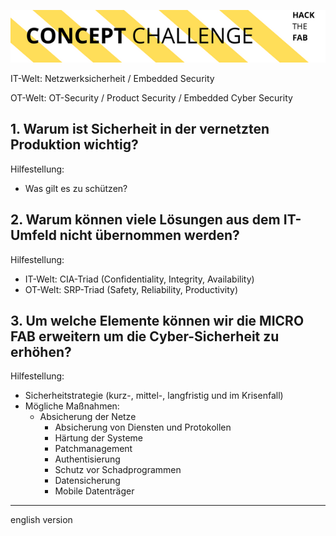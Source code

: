 ![](./src/concept_challenge_.png)

IT-Welt: Netzwerksicherheit / Embedded Security

OT-Welt: OT-Security / Product Security / Embedded Cyber Security

## 1. Warum ist Sicherheit in der vernetzten Produktion wichtig?

Hilfestellung:
+ Was gilt es zu schützen?
    
## 2. Warum können viele Lösungen aus dem IT-Umfeld nicht übernommen werden?

Hilfestellung:
+ IT-Welt: CIA-Triad (Confidentiality, Integrity, Availability)
+ OT-Welt: SRP-Triad (Safety, Reliability, Productivity)
    
## 3. Um welche Elemente können wir die **MICRO FAB** erweitern um die Cyber-Sicherheit zu erhöhen?

Hilfestellung:    
+ Sicherheitstrategie (kurz-, mittel-, langfristig und im Krisenfall)
+ Mögliche Maßnahmen:
  + Absicherung der Netze
    + Absicherung von Diensten und Protokollen
    + Härtung der Systeme
    + Patchmanagement
    + Authentisierung
    + Schutz vor Schadprogrammen
    + Datensicherung
    + Mobile Datenträger
  
______________

english version